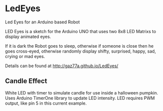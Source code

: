 # LedEyes
Led Eyes for an Arduino based Robot

LED Eyes is a sketch for the Arduino UNO that uses two 8x8 LED Matrixs
to display animated eyes. 

If it is dark the Robot goes to sleep, otherwise if someone is close then he goes cross-eyed,
otherwise randomly display shifty, surprised, happy, sad, crying or mad eyes.

Details can be found at
http://gaz77a.github.io/LedEyes/

## Candle Effect

White LED with timer to simulate candle for use inside a halloween pumpkin.
Uses Arduino TimerOne library to update LED intensity.
LED requires PWM output, like pin 5 in this current example.


